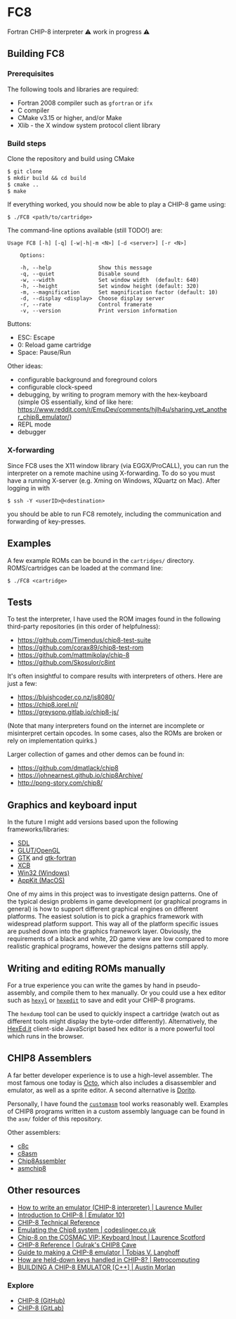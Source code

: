 # FC8

Fortran CHIP-8 interpreter ⚠️ work in progress ⚠️

## Building FC8

### Prerequisites

The following tools and libraries are required:

* Fortran 2008 compiler such as `gfortran` or `ifx`
* C compiler
* CMake v3.15 or higher, and/or Make
* Xlib - the X window system protocol client library

### Build steps

Clone the repository and build using CMake
```txt
$ git clone
$ mkdir build && cd build
$ cmake ..
$ make
```
If everything worked, you should now be able to play a CHIP-8 game using:
```
$ ./FC8 <path/to/cartridge>
```

The command-line options available (still TODO!) are:
```
Usage FC8 [-h] [-q] [-w|-h|-m <N>] [-d <server>] [-r <N>]

    Options:

    -h, --help               Show this message
    -q, --quiet              Disable sound
    -w, --width              Set window width  (default: 640)
    -h, --height             Set window height (default: 320)
    -m, --magnification      Set magnification factor (default: 10)
    -d, --display <display>  Choose display server
    -r, --rate               Control framerate
    -v, --version            Print version information
```

Buttons:
- ESC: Escape
- 0: Reload game cartridge
- Space: Pause/Run

Other ideas:
- configurable background and foreground colors
- configurable clock-speed
- debugging, by writing to program memory with the hex-keyboard (simple OS essentially, kind of like here: https://www.reddit.com/r/EmuDev/comments/hjlh4u/sharing_yet_another_chip8_emulator/)
- REPL mode
- debugger

### X-forwarding

Since FC8 uses the X11 window library (via EGGX/ProCALL), you can run the interpreter on a remote machine using X-forwarding. To do so you must have a running X-server (e.g. Xming on Windows, XQuartz on Mac). After logging in with
```
$ ssh -Y <userID>@<destination>
```
you should be able to run FC8 remotely, including the communication and forwarding of key-presses.

## Examples

A few example ROMs can be bound in the `cartridges/` directory. ROMS/cartridges can be loaded at the command line:
```
$ ./FC8 <cartridge>
```

## Tests

To test the interpreter, I have used the ROM images found in the following third-party repositories (in this order of helpfulness):
- https://github.com/Timendus/chip8-test-suite
- https://github.com/corax89/chip8-test-rom
- https://github.com/mattmikolay/chip-8
- https://github.com/Skosulor/c8int

It's often insightful to compare results with interpreters of others. Here are just a few:
- https://bluishcoder.co.nz/js8080/
- https://chip8.iorel.nl/
- https://greysonp.gitlab.io/chip8-js/

(Note that many interpreters found on the internet are incomplete or misinterpret certain opcodes. In some cases, also the ROMs are broken or rely on implementation quirks.)

Larger collection of games and other demos can be found in:
- https://github.com/dmatlack/chip8
- https://johnearnest.github.io/chip8Archive/
- http://pong-story.com/chip8/

## Graphics and keyboard input

In the future I might add versions based upon the following frameworks/libraries:

* [SDL](https://github.com/libsdl-org/SDL)
* [GLUT/OpenGL](https://www.opengl.org/resources/libraries/glut/spec3/spec3.html)
* [GTK](https://www.gtk.org/) and [gtk-fortran](https://github.com/vmagnin/gtk-fortran)
* [XCB](https://xcb.freedesktop.org/)
* [Win32 (Windows)](https://learn.microsoft.com/en-us/windows/win32/)
* [AppKit (MacOS)](https://developer.apple.com/documentation/appkit?language=objc)

One of my aims in this project was to investigate design patterns. One of the 
typical design problems in game development (or graphical programs in general)
is how to support different graphical engines on different platforms. 
The easiest solution is to pick a graphics framework with widespread platform 
support. This way all of the platform specific issues are pushed down into the
graphics framework layer. Obviously, the requirements of a black and white, 
2D game view are low compared to more realistic graphical programs, however the 
designs patterns still apply.

## Writing and editing ROMs manually

For a true experience you can write the games by hand in pseudo-assembly,
and compile them to hex manually. Or you could use a hex editor such as [`hexyl`](https://github.com/sharkdp/hexyl) or [`hexedit`](http://rigaux.org/hexedit.html) to save and edit your CHIP-8 programs. 

The `hexdump` tool can be used to quickly inspect a cartridge (watch out as different tools might display the byte-order differently). Alternatively, the [HexEd.it](https://hexed.it/) client-side JavaScript based hex editor is a more powerful tool which runs in the browser.

## CHIP8 Assemblers

A far better developer experience is to use a high-level assembler. The most famous one today is [Octo](http://johnearnest.github.io/Octo/), which also includes a disassembler and emulator, as well as a sprite editor. A second alternative is [Dorito](https://github.com/lesharris/dorito).

Personally, I have found the [`customasm`](https://github.com/hlorenzi/customasm) tool works reasonably well. Examples of CHIP8 programs written in a custom assembly language can be found in the `asm/` folder of this repository.

Other assemblers:
- [c8c](https://github.com/glouw/c8c)
- [c8asm](https://github.com/wernsey/chip8)
- [Chip8Assembler](https://github.com/craigthomas/Chip8Assembler)
- [asmchip8](https://pypi.org/project/asmchip8/)

## Other resources

* [How to write an emulator (CHIP-8 interpreter) | Laurence Muller](https://multigesture.net/articles/how-to-write-an-emulator-chip-8-interpreter/)
* [Introduction to CHIP-8 | Emulator 101](http://www.emulator101.com/introduction-to-chip-8.html)
* [CHIP-8 Technical Reference](https://github.com/mattmikolay/chip-8/wiki/CHIP%E2%80%908-Technical-Reference)
* [Emulating the Chip8 system | codeslinger.co.uk](http://www.codeslinger.co.uk/pages/projects/chip8.html)
* [Chip-8 on the COSMAC VIP: Keyboard Input | Laurence Scotford](https://laurencescotford.com/chip-8-on-the-cosmac-vip-keyboard-input/)
* [CHIP-8 Reference | Gulrak's CHIP8 Cave](https://chip8.gulrak.net/reference/)
* [Guide to making a CHIP-8 emulator | Tobias V. Langhoff](https://tobiasvl.github.io/blog/write-a-chip-8-emulator/)
* [How are held-down keys handled in CHIP-8? | Retrocomputing](https://retrocomputing.stackexchange.com/questions/358/how-are-held-down-keys-handled-in-chip-8)
* [BUILDING A CHIP-8 EMULATOR [C++] | Austin Morlan](https://austinmorlan.com/posts/chip8_emulator/#16-input-keys)

### Explore

- [CHIP-8 (GitHub)](https://github.com/topics/chip8)
- [CHIP-8 (GitLab)](https://gitlab.com/explore/projects/topics/CHIP-8)

